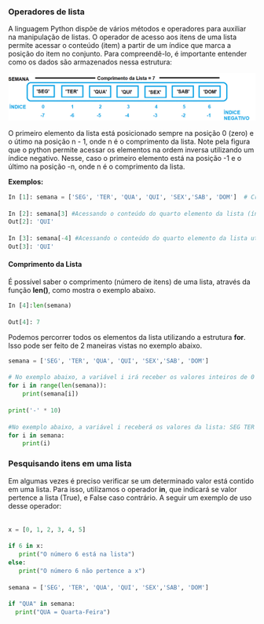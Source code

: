 ###  <b> Operadores de lista </b>
A linguagem Python dispõe de vários métodos e operadores para auxiliar na manipulação de listas. O operador de acesso aos itens de uma lista permite acessar o conteúdo (item) a partir de um índice que marca a posição do item no conjunto. Para compreendê-lo, é importante entender como os dados são armazenados nessa estrutura:

![lista](/imagens/lista.gif)

O primeiro elemento da lista está posicionado sempre na posição 0 (zero) e o útimo na posição n - 1, onde n é o comprimento da lista. Note pela figura que o python permite acessar os elementos na ordem inversa utilizando um índice negativo. Nesse, caso o primeiro elemento está na posição -1 e o último na posição -n, onde n é o comprimento da lista.

 <b>Exemplos: </b>
``` python
In [1]: semana = ['SEG', 'TER', 'QUA', 'QUI', 'SEX','SAB', 'DOM']  # Criando a Lista SEMANA

In [2]: semana[3] #Acessando o conteúdo do quarto elemento da lista (índice = 3)
Out[2]: 'QUI'

In [3]: semana[-4] #Acessando o conteúdo do quarto elemento da lista utilizando o índice negatico (índice = -4)
Out[3]: 'QUI'
```
#### <b> Comprimento da Lista </b>

É possível saber o comprimento (número de itens) de uma lista, através da função **len()**, como mostra o exemplo abaixo.
``` python
In [4]:len(semana)

Out[4]: 7
```
Podemos percorrer todos os elementos da lista utilizando a estrutura **for**. Isso pode ser feito de 2 maneiras vistas no exemplo abaixo.
``` python runnable
semana = ['SEG', 'TER', 'QUA', 'QUI', 'SEX','SAB', 'DOM']

# No exemplo abaixo, a variável i irá receber os valores inteiros de 0 até 6 - range(len(semana)) = range(7)
for i in range(len(semana)):
    print(semana[i])
    
print('-' * 10)    

#No exemplo abaixo, a variável i receberá os valores da lista: SEG TER ....
for i in semana:
    print(i)
```    
### <b>Pesquisando itens em uma lista </b>
Em algumas vezes é preciso verificar se um determinado valor está contido em uma lista. Para isso, utilizamos o operador **in**, que indicará se valor pertence a lista (True), e False caso contrário. A seguir um exemplo de uso desse operador:

```python runnable

x = [0, 1, 2, 3, 4, 5]

if 6 in x:
   print("O número 6 está na lista")
else:
   print("O número 6 não pertence a x")
   
semana = ['SEG', 'TER', 'QUA', 'QUI', 'SEX','SAB', 'DOM']   

if "QUA" in semana:
  print("QUA = Quarta-Feira")
```   

